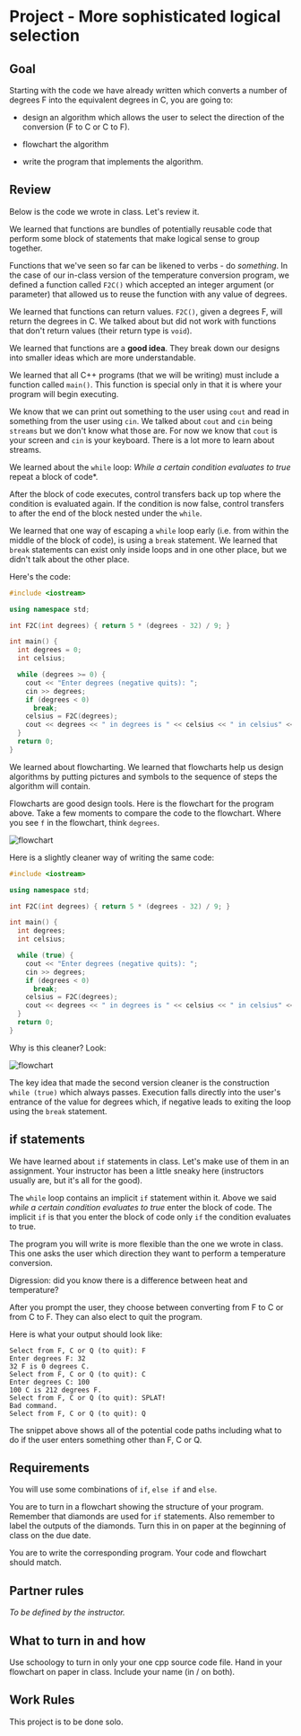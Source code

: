 # Project - More sophisticated logical selection

## Goal

Starting with the code we have already written which converts a number
of degrees F into the equivalent degrees in C, you are going to:

* design an algorithm which allows the user to select the direction of
the conversion (F to C or C to F).

* flowchart the algorithm

* write the program that implements the algorithm.

## Review

Below is the code we wrote in class. Let's review it.

We learned that functions are bundles of potentially reusable code that
perform some block of statements that make logical sense to group
together.

Functions that we've seen so far can be likened to verbs - do
*something*. In the case of our in-class version of the temperature
conversion program, we defined a function called `F2C()` which accepted
an integer argument (or parameter) that allowed us to reuse the function
with any value of degrees.

We learned that functions can return values. `F2C()`, given a degrees F,
will return the degrees in C. We talked about but did not work with
functions that don't return values (their return type is `void`).

We learned that functions are a **good idea**. They break down our
designs into smaller ideas which are more understandable.

We learned that all C++ programs (that we will be writing) must include
a function called `main()`. This function is special only in that it is
where your program will begin executing.

We know that we can print out something to the user using `cout` and
read in something from the user using `cin`. We talked about `cout` and
`cin` being `streams` but we don't know what those are. For now we know
that `cout` is your screen and `cin` is your keyboard. There is a lot
more to learn about streams.

We learned about the `while` loop: *While a certain condition evaluates
to true* repeat a block of code*.

After the block of code executes, control transfers back up top where
the condition is evaluated again. If the condition is now false, control
transfers to after the end of the block nested under the `while`.

We learned that one way of escaping a `while` loop early (i.e. from
within the middle of the block of code), is using a `break` statement.
We learned that `break` statements can exist only inside loops and in
one other place, but we didn't talk about the other place.

Here's the code:

```c++
#include <iostream>

using namespace std;

int F2C(int degrees) { return 5 * (degrees - 32) / 9; }

int main() {
  int degrees = 0;
  int celsius;

  while (degrees >= 0) {
    cout << "Enter degrees (negative quits): ";
    cin >> degrees;
    if (degrees < 0)
      break;
    celsius = F2C(degrees);
    cout << degrees << " in degrees is " << celsius << " in celsius" << endl;
  }
  return 0;
}
```

We learned about flowcharting. We learned that flowcharts help us design
algorithms by putting pictures and symbols to the sequence of steps the
algorithm will contain.

Flowcharts are good design tools. Here is the flowchart for the program
above. Take a few moments to compare the code to the flowchart. Where
you see `f` in the flowchart, think `degrees`.

![flowchart](./p2_first_version.png)

Here is a slightly cleaner way of writing the same code:

```c++
#include <iostream>

using namespace std;

int F2C(int degrees) { return 5 * (degrees - 32) / 9; }

int main() {
  int degrees;
  int celsius;

  while (true) {
    cout << "Enter degrees (negative quits): ";
    cin >> degrees;
    if (degrees < 0)
      break;
    celsius = F2C(degrees);
    cout << degrees << " in degrees is " << celsius << " in celsius" << endl;
  }
  return 0;
}
```

Why is this cleaner? Look:

![flowchart](./p2_second_version.png)

The key idea that made the second version cleaner is the construction
`while (true)` which always passes. Execution falls directly into the
user's entrance of the value for degrees which, if negative leads to
exiting the loop using the ```break``` statement.

## if statements

We have learned about `if` statements in class. Let's make use of them
in an assignment. Your instructor has been a little sneaky here
(instructors usually are, but it's all for the good).

The `while` loop contains an implicit `if` statement within it. Above we
said *while a certain condition evaluates to true* enter the block of
code. The implicit `if` is that you enter the block of code only `if`
the condition evaluates to true.

The program you will write is more flexible than the one we wrote in
class. This one asks the user which direction they want to perform
a temperature conversion.

Digression: did you know there is a
difference between heat and temperature?

After you prompt the user, they
choose between converting from F to C or from C to F. They can also
elect to quit the program.

Here is what your output should look like:

```text
Select from F, C or Q (to quit): F
Enter degrees F: 32
32 F is 0 degrees C.
Select from F, C or Q (to quit): C
Enter degrees C: 100
100 C is 212 degrees F.
Select from F, C or Q (to quit): SPLAT!
Bad command.
Select from F, C or Q (to quit): Q
```

The snippet above shows all of the potential code paths including
what to do if the user enters something other than F, C or Q.

## Requirements

You will use some combinations of `if`, `else if` and
`else`.

You are to turn in a flowchart showing the structure of your program.
Remember that diamonds are used for `if` statements. Also remember to
label the outputs of the diamonds. Turn this in on paper at the
beginning of class on the due date.

You are to write the corresponding program. Your code and flowchart
should match.

## Partner rules

*To be defined by the instructor.*

## What to turn in and how

Use schoology to turn in only your one cpp source code file. Hand in
your flowchart on paper in class. Include your name (in / on both).

## Work Rules

This project is to be done solo.
